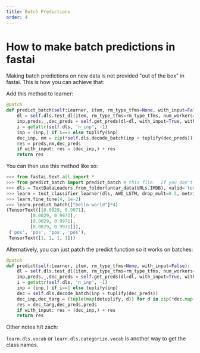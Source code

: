 ```yaml
---
title: Batch Predictions
order: 4
---
```


# How to make batch predictions in fastai

Making batch predictions on new data is not provided "out of the box" in fastai.  This is how you can achieve that:

Add this method to learner:
```python
@patch
def predict_batch(self:Learner, item, rm_type_tfms=None, with_input=False):
    dl = self.dls.test_dl(item, rm_type_tfms=rm_type_tfms, num_workers=0)
    inp,preds,_,dec_preds = self.get_preds(dl=dl, with_input=True, with_decoded=True)
    i = getattr(self.dls, 'n_inp', -1)
    inp = (inp,) if i==1 else tuplify(inp)
    dec_inp, nm = zip(*self.dls.decode_batch(inp + tuplify(dec_preds)))
    res = preds,nm,dec_preds
    if with_input: res = (dec_inp,) + res
    return res
```

You can then use this method like so:

```python
>>> from fastai.text.all import *
>>> from predict_batch import predict_batch # this file.  If you don't import just define in your script.
>>> dls = TextDataLoaders.from_folder(untar_data(URLs.IMDB), valid='test')
>>> learn = text_classifier_learner(dls, AWD_LSTM, drop_mult=0.5, metrics=accuracy)
>>> learn.fine_tune(4, 1e-2)
>>> learn.predict_batch(["hello world"]*4)
(TensorText([[0.0029, 0.9971],
         [0.0029, 0.9971],
         [0.0029, 0.9971],
         [0.0029, 0.9971]]),
 ('pos', 'pos', 'pos', 'pos'),
 TensorText([1, 1, 1, 1]))
```

Alternatively, you can just patch the predict function so it works on batches:

```python
@patch
def predict(self:Learner, item, rm_type_tfms=None, with_input=False):
    dl = self.dls.test_dl(item, rm_type_tfms=rm_type_tfms, num_workers=0)
    inp,preds,_,dec_preds = self.get_preds(dl=dl, with_input=True, with_decoded=True)
    i = getattr(self.dls, 'n_inp', -1)
    inp = (inp,) if i==1 else tuplify(inp)
    dec = self.dls.decode_batch(inp + tuplify(dec_preds))
    dec_inp,dec_targ = (tuple(map(detuplify, d)) for d in zip(*dec.map(lambda x: (x[:i], x[i:]))))
    res = dec_targ,dec_preds,preds
    if with_input: res = (dec_inp,) + res
    return res
```

Other notes h/t zach:

`learn.dls.vocab` or `learn.dls.categorize.vocab` is another way to get the class names.
